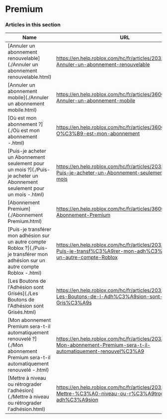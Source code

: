 # Premium  
### Articles in this section
Name|URL
-|-
[Annuler un abonnement renouvelable](./Annuler un abonnement renouvelable.html) |https://en.help.roblox.com/hc/fr/articles/203312540-Annuler-un-abonnement-renouvelable
[Annuler un abonnement mobile](./Annuler un abonnement mobile.html) |https://en.help.roblox.com/hc/fr/articles/360029312472-Annuler-un-abonnement-mobile
[Où est mon abonnement ?](./Où est mon abonnement -.html) |https://en.help.roblox.com/hc/fr/articles/360029482412-O%C3%B9-est-mon-abonnement
[Puis-je acheter un Abonnement seulement pour un mois ?](./Puis-je acheter un Abonnement seulement pour un mois -.html) |https://en.help.roblox.com/hc/fr/articles/203312780-Puis-je-acheter-un-Abonnement-seulement-pour-un-mois
[Abonnement Premium](./Abonnement Premium.html) |https://en.help.roblox.com/hc/fr/articles/360024256251-Abonnement-Premium
[Puis-je transférer mon adhésion sur un autre compte Roblox ?](./Puis-je transférer mon adhésion sur un autre compte Roblox -.html) |https://en.help.roblox.com/hc/fr/articles/203312640-Puis-je-transf%C3%A9rer-mon-adh%C3%A9sion-sur-un-autre-compte-Roblox
[Les Boutons de l'Adhésion sont Grisés](./Les Boutons de l'Adhésion sont Grisés.html) |https://en.help.roblox.com/hc/fr/articles/203312690-Les-Boutons-de-l-Adh%C3%A9sion-sont-Gris%C3%A9s
[Mon abonnement Premium sera-t-il automatiquement renouvelé ?](./Mon abonnement Premium sera-t-il automatiquement renouvelé -.html) |https://en.help.roblox.com/hc/fr/articles/203312630-Mon-abonnement-Premium-sera-t-il-automatiquement-renouvel%C3%A9
[Mettre à niveau ou rétrograder l'adhésion](./Mettre à niveau ou rétrograder l'adhésion.html) |https://en.help.roblox.com/hc/fr/articles/203312750-Mettre-%C3%A0-niveau-ou-r%C3%A9trograder-l-adh%C3%A9sion